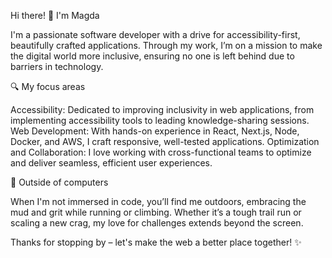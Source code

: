 Hi there! 🍡 I'm Magda 

I'm a passionate software developer with a drive for accessibility-first, beautifully crafted applications. Through my work, I’m on a mission to make the digital world more inclusive, ensuring no one is left behind due to barriers in technology.

🔍 My focus areas

Accessibility: Dedicated to improving inclusivity in web applications, from implementing accessibility tools to leading knowledge-sharing sessions.
Web Development: With hands-on experience in React, Next.js, Node, Docker, and AWS, I craft responsive, well-tested applications.
Optimization and Collaboration: I love working with cross-functional teams to optimize and deliver seamless, efficient user experiences.

🌲 Outside of computers

When I'm not immersed in code, you’ll find me outdoors, embracing the mud and grit while running or climbing. Whether it’s a tough trail run or scaling a new crag, my love for challenges extends beyond the screen.

Thanks for stopping by – let's make the web a better place together! ✨

